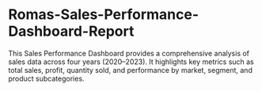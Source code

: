 # Romas-Sales-Performance-Dashboard-Report
This Sales Performance Dashboard provides a comprehensive analysis of sales data across four years (2020–2023). It highlights key metrics such as total sales, profit, quantity sold, and performance by market, segment, and product subcategories. 
